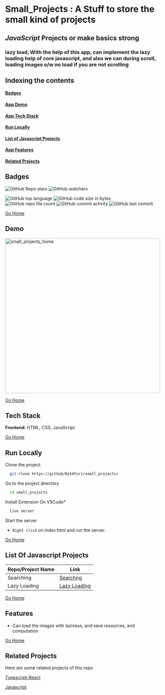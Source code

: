 # <h1 id="small_projects"> Small_Projects : A Stuff to store the small kind of projects </h1>
## *JavaScript* Projects or make basics strong
### **lazy load**, With the help of this app, can implement the lazy loading help of core javascript, and also we can during scroll, loading images o/w no load if you are not scrolling

## Indexing the contents
####   <p><a href="#badges" >Badges</a></p>
####   <p><a href="#demo" >App Demo</a></p>
####   <p><a href="#stack" >App Tech Stack</a></p>
####   <p><a href="#runLocally" >Run Locally</a></p>
####   <p><a href="#listRef" >List of Javascript Projects</a></p>
####   <p><a href="#features" >App Features</a></p>
####   <p><a href="#relatedProjects" >Related Projects</a></p>

## <h2 id="badges" >Badges </h2>


![GitHub Repo stars](https://img.shields.io/github/stars/Nik4Furi/small_projects?style=social) ![GitHub watchers](https://img.shields.io/github/watchers/Nik4Furi/small_projects?style=social)

![GitHub top language](https://img.shields.io/github/languages/top/Nik4Furi/small_projects)   ![GitHub code size in bytes](https://img.shields.io/github/languages/code-size/Nik4Furi/small_projects?style=flat-square) ![GitHub repo file count](https://img.shields.io/github/directory-file-count/Nik4Furi/small_projects) 
![GitHub commit activity](https://img.shields.io/github/commit-activity/m/Nik4Furi/small_projects)   ![GitHub last commit](https://img.shields.io/github/last-commit/Nik4Furi/small_projects)

<a href="#small_projects">Go Home </a>


## <h2 id="demo" >Demo </h2>


<p text-align=left>

  <img src="https://github.com/Nik4Furi/small_projects/assets/91304976/085de638-9977-43dc-8453-652604c60773" width="500" height="" alt="small_projects_home"/>
      
</p>

<a href="#small_projects">Go Home </a>


## <h2 id="stack" >Tech Stack </h2>


**Frontend:** HTML, CSS, JavaScript

<a href="#small_projects">Go Home </a>



## <h2 id="runLocally" >Run Locally </h2>

Clone the project

```bash
  git clone https://github/Nik4Furi/small_projects/
```

Go to the project directory

```bash
  cd small_projects
```

Install Extension On VSCode*

```bash
  live server
```

Start the server

- `Right click` on index.html and run the server.

<a href="#small_projects">Go Home </a>

## <h2 id="listRef">List Of Javascript Projects </h2>

| Repo/Project Name  |            Link                               |
| ----------------- | -------------------------------------|
| Searching |  [Searchng](https://github.com/Nik4Furi/small_projects/tree/javascript/JavaScript/01_Searching) |
| Lazy Loading |  [Lazy Loading](https://github.com/Nik4Furi/small_projects/tree/javascript/JavaScript/02_LazyLoadImg) |

<a href="#small_projects">Go Home </a>

## <h2 id="features">Features </h2>

- Can load the images with laziness, and save resources, and computation

<a href="#small_projects">Go Home </a>



## <h2 id="relatedProjects" >Related Projects </h2>

Here are some related projects of this repo

[Typescript-React](https://github.com/Nik4Furi/small_projects/tree/typescript-react)

[Javascript](https://github.com/Nik4Furi/small_projects/tree/javascript)

